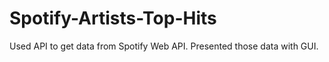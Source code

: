 # Spotify-Artists-Top-Hits
Used API to get data from Spotify Web API. Presented those data with GUI.
